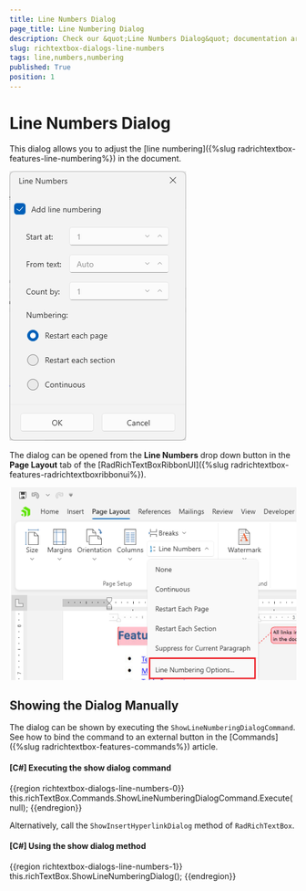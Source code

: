 ```yaml
---
title: Line Numbers Dialog
page_title: Line Numbering Dialog
description: Check our &quot;Line Numbers Dialog&quot; documentation article for the RadRichTextBox WPF control.
slug: richtextbox-dialogs-line-numbers
tags: line,numbers,numbering
published: True
position: 1
---
```


# Line Numbers Dialog

This dialog allows you to adjust the [line numbering]({%slug radrichtextbox-features-line-numbering%}) in the document.

![An image showing the line numbering dialog of RadRichTextBox for WPF](images/richtextbox-dialogs-line-numbers-0.png)

The dialog can be opened from the __Line Numbers__ drop down button in the __Page Layout__ tab of the [RadRichTextBoxRibbonUI]({%slug radrichtextbox-features-radrichtextboxribbonui%}).

![An image showing the button that opens the line numbering dialog of RadRichTextBox for WPF](images/richtextbox-dialogs-line-numbers-1.png)

## Showing the Dialog Manually

The dialog can be shown by executing the `ShowLineNumberingDialogCommand`. See how to bind the command to an external button in the [Commands]({%slug radrichtextbox-features-commands%}) article.

#### __[C#] Executing the show dialog command__
{{region richtextbox-dialogs-line-numbers-0}}
	this.richTextBox.Commands.ShowLineNumberingDialogCommand.Execute(null);
{{endregion}}

Alternatively, call the `ShowInsertHyperlinkDialog` method of `RadRichTextBox`.

#### __[C#] Using the show dialog method__
{{region richtextbox-dialogs-line-numbers-1}}
	this.richTextBox.ShowLineNumberingDialog();
{{endregion}}